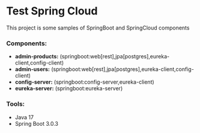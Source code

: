 # Test Spring Cloud

This project is some samples of SpringBoot and SpringCloud components<br>

<h3>Components:</h3>

* <b>admin-products:</b> (springboot:web[rest],jpa[postgres],eureka-client,config-client)<br/>
* <b>admin-users:</b> (springboot:web[rest],jpa[postgres],eureka-client,config-client)<br/>
* <b>config-server:</b> (springboot:config-server,eureka-client)<br/>
* <b>eureka-server:</b> (springboot:eureka-server)<br/>

<h3>Tools:</h3>

* Java 17<br/>
* Spring Boot 3.0.3<br/>